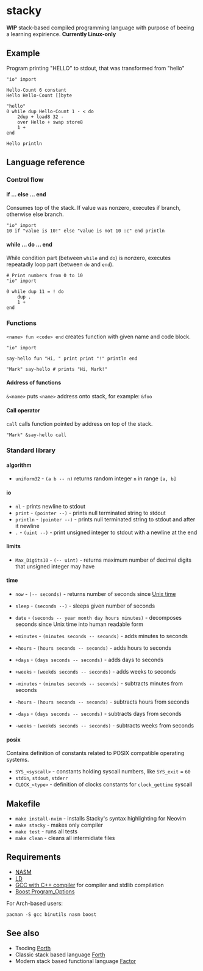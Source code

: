 # stacky

**WIP** stack-based compiled programming language with purpose of beeing a learning expirience. **Currently Linux-only**

## Example
Program printing "HELLO" to stdout, that was transformed from "hello"

```
"io" import

Hello-Count 6 constant
Hello Hello-Count []byte

"hello"
0 while dup Hello-Count 1 - < do
	2dup + load8 32 -
	over Hello + swap store8
	1 +
end

Hello println
```

## Language reference

### Control flow

#### if ... else ... end

Consumes top of the stack. If value was nonzero, executes if branch, otherwise else branch.
```
"io" import
10 if "value is 10!" else "value is not 10 :c" end println
```

#### while ... do ... end

While condition part (between `while` and `do`) is nonzero, executes repeatadly loop part (between `do` and `end`).

```
# Print numbers from 0 to 10
"io" import

0 while dup 11 = ! do
	dup .
	1 +
end
```

### Functions

`<name> fun <code> end` creates function with given name and code block.

```
"io" import

say-hello fun "Hi, " print print "!" println end

"Mark" say-hello # prints "Hi, Mark!"
```

#### Address of functions

`&<name>` puts `<name>` address onto stack, for example: `&foo`

#### Call operator

`call` calls function pointed by address on top of the stack.

```
"Mark" &say-hello call
```

### Standard library

#### algorithm
- `uniform32` - `(a b -- n)` returns random integer `n` in range `[a, b]`

#### io
- `nl` - prints newline to stdout
- `print` - `(pointer --)` - prints null terminated string to stdout
- `println` - `(pointer --)` - prints null terminated string to stdout and after it newline
- `.` - `(uint --)` - print unsigned integer to stdout with a newline at the end

#### limits
- `Max_Digits10` - `(-- uint)` - returns maximum number of decimal digits that unsigned integer may have

#### time
- `now` - `(-- seconds)` - returns number of seconds since [Unix time](https://en.wikipedia.org/wiki/Unix_time)
- `sleep` - `(seconds --)` - sleeps given number of seconds
- `date` - `(seconds -- year month day hours minutes)` - decomposes seconds since Unix time into human readable form
- `+minutes` - `(minutes seconds -- seconds)` - adds minutes to seconds
- `+hours` - `(hours seconds -- seconds)` - adds hours to seconds
- `+days` - `(days seconds -- seconds)` - adds days to seconds
- `+weeks` - `(weekds seconds -- seconds)` - adds weeks to seconds

- `-minutes` - `(minutes seconds -- seconds)` - subtracts minutes from seconds
- `-hours` - `(hours seconds -- seconds)` - subtracts hours from seconds
- `-days` - `(days seconds -- seconds)` - subtracts days from seconds
- `-weeks` - `(weekds seconds -- seconds)` - subtracts weeks from seconds

#### posix

Contains definition of constants related to POSIX compatible operating systems.
- `SYS_<syscall>` - constants holding syscall numbers, like `SYS_exit` = `60`
- `stdin`, `stdout`, `stderr`
- `CLOCK_<type>` - definition of clocks constants for `clock_gettime` syscall

## Makefile
- `make install-nvim` - installs Stacky's syntax highlighting for Neovim
- `make stacky` - makes only compiler
- `make test` - runs all tests
- `make clean` - cleans all intermidiate files

## Requirements
- [NASM](https://nasm.us/)
- [LD](https://linux.die.net/man/1/ld)
- [GCC with C++ compiler](https://gcc.gnu.org/) for compiler and stdlib compilation
- [Boost Program\_Options](https://www.boost.org/)

For Arch-based users:
```shell
pacman -S gcc binutils nasm boost
```

## See also

- Tsoding [Porth](https://github.com/tsoding/porth)
- Classic stack based language [Forth](https://en.wikipedia.org/wiki/Forth_(programming_language))
- Modern stack based functional language [Factor](https://en.wikipedia.org/wiki/Factor_(programming_language))
